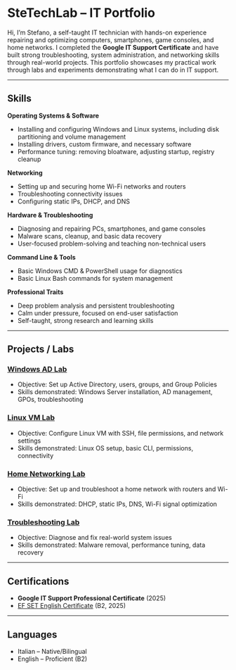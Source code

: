 # SteTechLab – IT Portfolio

Hi, I’m Stefano, a self-taught IT technician with hands-on experience repairing and optimizing computers, smartphones, game consoles, and home networks. I completed the **Google IT Support Certificate** and have built strong troubleshooting, system administration, and networking skills through real-world projects. This portfolio showcases my practical work through labs and experiments demonstrating what I can do in IT support.

---

## Skills

**Operating Systems & Software**
- Installing and configuring Windows and Linux systems, including disk partitioning and volume management
- Installing drivers, custom firmware, and necessary software
- Performance tuning: removing bloatware, adjusting startup, registry cleanup

**Networking**
- Setting up and securing home Wi-Fi networks and routers
- Troubleshooting connectivity issues
- Configuring static IPs, DHCP, and DNS

**Hardware & Troubleshooting**
- Diagnosing and repairing PCs, smartphones, and game consoles
- Malware scans, cleanup, and basic data recovery
- User-focused problem-solving and teaching non-technical users

**Command Line & Tools**
- Basic Windows CMD & PowerShell usage for diagnostics
- Basic Linux Bash commands for system management

**Professional Traits**
- Deep problem analysis and persistent troubleshooting
- Calm under pressure, focused on end-user satisfaction
- Self-taught, strong research and learning skills

---

## Projects / Labs

### [Windows AD Lab](Projects/Windows-AD-Lab)
- Objective: Set up Active Directory, users, groups, and Group Policies
- Skills demonstrated: Windows Server installation, AD management, GPOs, troubleshooting

### [Linux VM Lab](Projects/Linux-VM-Lab)
- Objective: Configure Linux VM with SSH, file permissions, and network settings
- Skills demonstrated: Linux OS setup, basic CLI, permissions, connectivity

### [Home Networking Lab](Projects/Networking-Lab)
- Objective: Set up and troubleshoot a home network with routers and Wi-Fi
- Skills demonstrated: DHCP, static IPs, DNS, Wi-Fi signal optimization

### [Troubleshooting Lab](Projects/Troubleshooting-Lab)
- Objective: Diagnose and fix real-world system issues
- Skills demonstrated: Malware removal, performance tuning, data recovery

---

## Certifications
- **Google IT Support Professional Certificate** (2025)  
- [EF SET English Certificate](https://www.efset.org/) (B2, 2025)  

---

## Languages
- Italian – Native/Bilingual  
- English – Proficient (B2)  


